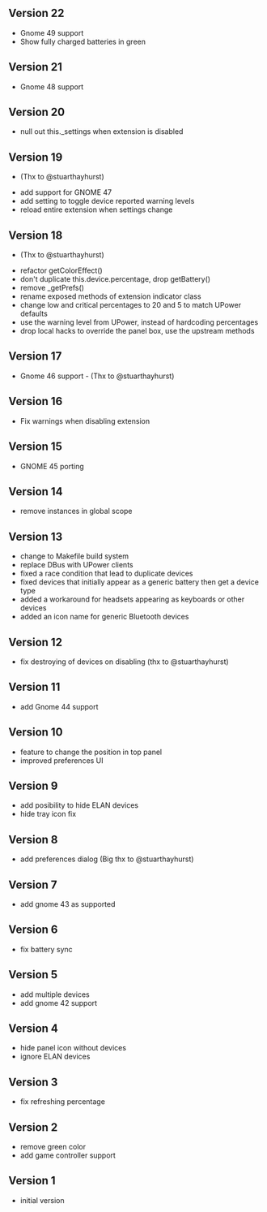 ## Version 22
 * Gnome 49 support
 * Show fully charged batteries in green
## Version 21
 * Gnome 48 support
## Version 20
 * null out this._settings when extension is disabled
## Version 19
 - (Thx to @stuarthayhurst)
 * add support for GNOME 47
 * add setting to toggle device reported warning levels
 * reload entire extension when settings change
## Version 18
 - (Thx to @stuarthayhurst)
 * refactor getColorEffect()
 * don't duplicate this.device.percentage, drop getBattery()
 * remove _getPrefs()
 * rename exposed methods of extension indicator class
 * change low and critical percentages to 20 and 5 to match UPower defaults
 * use the warning level from UPower, instead of hardcoding percentages
 * drop local hacks to override the panel box, use the upstream methods
## Version 17
 * Gnome 46 support - (Thx to @stuarthayhurst)
## Version 16
 * Fix warnings when disabling extension
## Version 15
 * GNOME 45 porting
## Version 14
 * remove instances in global scope
## Version 13
 * change to Makefile build system
 * replace DBus with UPower clients
 * fixed a race condition that lead to duplicate devices
 * fixed devices that initially appear as a generic battery then get a device type
 * added a workaround for headsets appearing as keyboards or other devices
 * added an icon name for generic Bluetooth devices
## Version 12
 * fix destroying of devices on disabling (thx to @stuarthayhurst)
## Version 11
 * add Gnome 44 support
## Version 10
 * feature to change the position in top panel
 * improved preferences UI
## Version 9
 * add posibility to hide ELAN devices
 * hide tray icon fix
## Version 8
 * add preferences dialog (Big thx to @stuarthayhurst)
## Version 7
 * add gnome 43 as supported
## Version 6
 * fix battery sync
## Version 5
 * add multiple devices
 * add gnome 42 support
## Version 4
 * hide panel icon without devices
 * ignore ELAN devices
## Version 3
 * fix refreshing percentage
## Version 2
 * remove green color
 * add game controller support
## Version 1
 * initial version